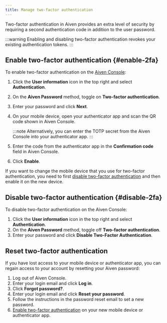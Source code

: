```yaml
---
title: Manage two-factor authentication
---
```


Two-factor authentication in Aiven provides an extra level of security by requiring a second authentication code in addition to the user password.

:::warning
Enabling and disabling two-factor authentication revokes your
existing authentication tokens.
:::

## Enable two-factor authentication {#enable-2fa}

To enable two-factor authentication on the [Aiven
Console](https://console.aiven.io/):

1.  Click the **User information** icon in the top right and select
    **Authentication**.

2.  On the **Aiven Password** method, toggle on **Two-factor
    authentication**.

3.  Enter your password and click **Next**.

4.  On your mobile device, open your authenticator app and scan the QR
    code shown in Aiven Console.

    :::note
    Alternatively, you can enter the TOTP secret from the Aiven Console
    into your authenticator app.
    :::

5.  Enter the code from the authenticator app in the **Confirmation
    code** field in Aiven Console.

6.  Click **Enable**.

If you want to change the mobile device that you use for two-factor
authentication, you need to first
[disable two-factor authentication](/docs/platform/howto/user-2fa#disable-2fa) and then enable it on the new device.

## Disable two-factor authentication {#disable-2fa}

To disable two-factor authentication on the Aiven Console:

1.  Click the **User information** icon in the top right and select
    **Authentication**.
2.  On the **Aiven Password** method, toggle off **Two-factor
    authentication**.
3.  Enter your password and click **Disable Two-Factor Authentication**.


## Reset two-factor authentication

If you have lost access to your mobile device or authenticator app, you
can regain access to your account by resetting your Aiven password:

1.  Log out of Aiven Console.
2.  Enter your login email and click **Log in**.
3.  Click **Forgot password?**.
4.  Enter your login email and click **Reset your password**.
5.  Follow the instructions in the password reset email to set a new
    password.
6.  [Enable two-factor authentication](/docs/platform/howto/user-2fa#enable-2fa) on your new mobile device or authenticator app.
